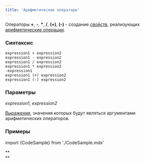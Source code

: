 ```yaml
---
title: 'Арифметические операторы'
---
```


Операторы **+**, **-**, **\***, **/**, **(+)**, **(-)** - создание [свойств](Свойства.md), реализующих [арифметические операции](Арифметические_операторы_+_-_....md).

### Синтаксис

    expression1 + expression2  
    expression1 - expression2  
    expression1 / expression2  
    expression1 * expression2  
    -expression1
    expression1 (+) expression2  
    expression1 (-) expression2  

### Параметры

*expression1, expression2*

[Выражения](Выражения.md), значения которых будут являться аргументами арифметических операторов.

### Примеры

import {CodeSample} from './CodeSample.mdx'

<CodeSample url="https://ru-documentation.lsfusion.org/sample?file=OperatorPropertySample&block=arithmetic"/>

**  
**
